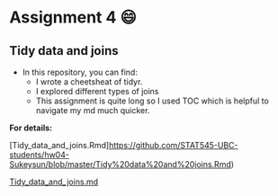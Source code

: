 # Assignment 4 :smile:
## Tidy data and joins

- In this repository, you can find:
    * I wrote a cheetsheat of tidyr.
    * I explored different types of joins 
    * This assignment is quite long so I used TOC which is helpful to navigate my md much quicker.

  
**For details:**

[Tidy_data_and_joins.Rmd]https://github.com/STAT545-UBC-students/hw04-Sukeysun/blob/master/Tidy%20data%20and%20joins.Rmd)  

[Tidy_data_and_joins.md](https://github.com/STAT545-UBC-students/hw04-Sukeysun/blob/master/Tidy_data_and_joins.md)
